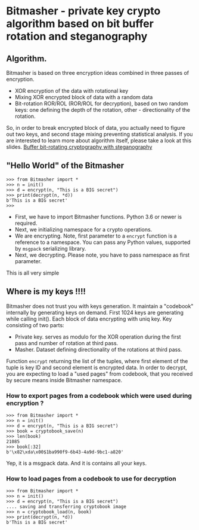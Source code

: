 # Bitmasher - private key crypto algorithm based on bit buffer rotation and steganography

## Algorithm.
  Bitmasher is based on three encryption ideas combined in three passes of  encryption.

  - XOR encryption of the data with rotational key
  - Mixing XOR encrypted block of data with a random data
  - Bit-rotation ROR/ROL (ROR/ROL for decryption), based on two random keys: one defining the depth of the rotation, other - directionality of the rotation.

  So, in order to break encrypted block of data, you actually need to figure out two keys, and second stage mixing preventing statistical analysis. If you are interested to learn more about algorithm itself, please take a look at this slides. [Buffer bit-rotating cryptography with steganography](https://www.slideshare.net/VladimirUlogov1/short-presentation-of-the-bitmasher-privatekey-encryption)

## "Hello World" of the Bitmasher

```
>>> from Bitmasher import *
>>> n = init()
>>> d = encrypt(n, "This is a BIG secret")
>>> print(decrypt(n, *d))
b'This is a BIG secret'
>>>
```
 - First, we have to import Bitmasher functions. Python 3.6 or newer is required.
 - Next, we initializing namespace for a crypto operations.
 - We are encrypting. Note, first parameter to a `encrypt` function is a reference to a namespace. You can pass any Python values, supported by `msgpack` serializing library.
 - Next, we decrypting. Please note, you have to pass namespace as first parameter.

 This is all very simple

## Where is my keys !!!!
  Bitmasher does not trust you with keys generation. It maintain a "codebook" internally by generating keys on demand. First 1024 keys are generating while calling init(). Each block of data encrypting with uniq key. Key consisting of two parts:
  - Private key. serves as modulo for the XOR operation during the first pass and number of rotation at third pass.
  - Masher. Dataset defining directionality of the rotations at third pass.

  Function `encrypt` returning the list of the tuples, where first element of the tuple is key ID and second element is encrypted data. In order to decrypt, you are expecting to load a "used pages" from codebook, that you received by secure means inside Bitmasher namespace.

### How to export pages from a codebook which were used during encryption ?

```
>>> from Bitmasher import *
>>> n = init()
>>> d = encrypt(n, "This is a BIG secret")
>>> book = cryptobook_save(n)
>>> len(book)
21085
>>> book[:32]
b'\x82\xda\x00$1ba990f9-6b43-4a9d-9bc1-a820'
```
  Yep, it is a msgpack data. And it is contains all your keys.

### How to load pages from a codebook to use for decryption

```
>>> from Bitmasher import *
>>> n = init()
>>> d = encrypt(n, "This is a BIG secret")
.... saving and transferring cryptobook image
>>> n = cryptobook_load(n, book)
>>> print(decrypt(n, *d))
b'This is a BIG secret'
```
